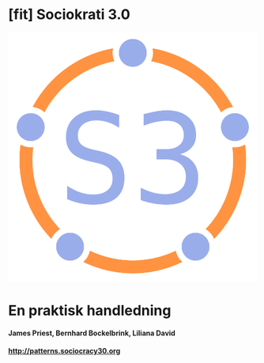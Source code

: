 # [fit] Sociokrati 3.0

![fit](img/framework/logo.png)

# En praktisk handledning

#### James Priest, Bernhard Bockelbrink, Liliana David

#### <http://patterns.sociocracy30.org>